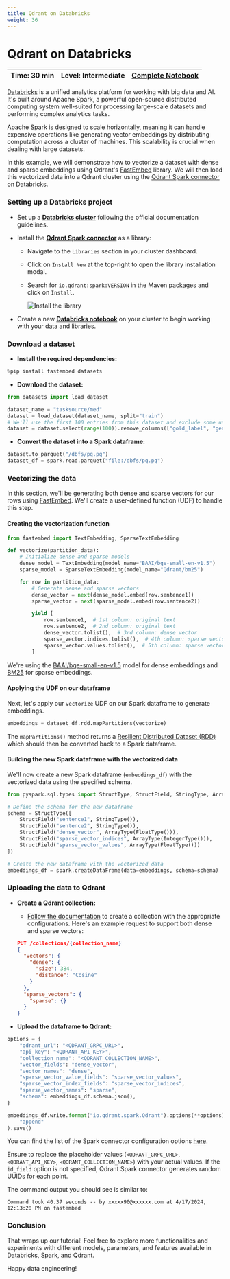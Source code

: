 ```yaml
---
title: Qdrant on Databricks
weight: 36
---
```


# Qdrant on Databricks

| Time: 30 min | Level: Intermediate | [Complete Notebook](https://databricks-prod-cloudfront.cloud.databricks.com/public/4027ec902e239c93eaaa8714f173bcfc/4750876096379825/93425612168199/6949977306828869/latest.html) |
| ------------ | ------------------- | --------------------------------------------------------------------------------------------------------------------------------------------------------------------------------- |

[Databricks](https://www.databricks.com/) is a unified analytics platform for working with big data and AI. It's built around Apache Spark, a powerful open-source distributed computing system well-suited for processing large-scale datasets and performing complex analytics tasks.

Apache Spark is designed to scale horizontally, meaning it can handle expensive operations like generating vector embeddings by distributing computation across a cluster of machines. This scalability is crucial when dealing with large datasets.

In this example, we will demonstrate how to vectorize a dataset with dense and sparse embeddings using Qdrant's [FastEmbed](https://qdrant.github.io/fastembed/) library. We will then load this vectorized data into a Qdrant cluster using the [Qdrant Spark connector](/documentation/frameworks/spark/) on Databricks.

### Setting up a Databricks project

- Set up a **[Databricks cluster](https://docs.databricks.com/en/compute/configure.html)** following the official documentation guidelines.

- Install the **[Qdrant Spark connector](/documentation/frameworks/spark/)** as a library:
  - Navigate to the `Libraries` section in your cluster dashboard.
  - Click on `Install New` at the top-right to open the library installation modal.
  - Search for `io.qdrant:spark:VERSION` in the Maven packages and click on `Install`.

    ![Install the library](/documentation/examples/databricks/library-install.png)

- Create a new **[Databricks notebook](https://docs.databricks.com/en/notebooks/index.html)** on your cluster to begin working with your data and libraries.

### Download a dataset

- **Install the required dependencies:**

```python
%pip install fastembed datasets
```

- **Download the dataset:**

```python
from datasets import load_dataset

dataset_name = "tasksource/med"
dataset = load_dataset(dataset_name, split="train")
# We'll use the first 100 entries from this dataset and exclude some unused columns.
dataset = dataset.select(range(100)).remove_columns(["gold_label", "genre"])
```

- **Convert the dataset into a Spark dataframe:**

```python
dataset.to_parquet("/dbfs/pq.pq")
dataset_df = spark.read.parquet("file:/dbfs/pq.pq")
```

### Vectorizing the data

In this section, we'll be generating both dense and sparse vectors for our rows using [FastEmbed](https://qdrant.github.io/fastembed/). We'll create a user-defined function (UDF) to handle this step.

#### Creating the vectorization function

```python
from fastembed import TextEmbedding, SparseTextEmbedding

def vectorize(partition_data):
    # Initialize dense and sparse models
    dense_model = TextEmbedding(model_name="BAAI/bge-small-en-v1.5")
    sparse_model = SparseTextEmbedding(model_name="Qdrant/bm25")

    for row in partition_data:
        # Generate dense and sparse vectors
        dense_vector = next(dense_model.embed(row.sentence1))
        sparse_vector = next(sparse_model.embed(row.sentence2))

        yield [
            row.sentence1,  # 1st column: original text
            row.sentence2,  # 2nd column: original text
            dense_vector.tolist(),  # 3rd column: dense vector
            sparse_vector.indices.tolist(),  # 4th column: sparse vector indices
            sparse_vector.values.tolist(),  # 5th column: sparse vector values
        ]
```

We're using the [BAAI/bge-small-en-v1.5](https://huggingface.co/BAAI/bge-small-en-v1.5) model for dense embeddings and [BM25](https://huggingface.co/Qdrant/bm25) for sparse embeddings.

#### Applying the UDF on our dataframe

Next, let's apply our `vectorize` UDF on our Spark dataframe to generate embeddings.

```python
embeddings = dataset_df.rdd.mapPartitions(vectorize)
```

The `mapPartitions()` method returns a [Resilient Distributed Dataset (RDD)](https://www.databricks.com/glossary/what-is-rdd) which should then be converted back to a Spark dataframe.

#### Building the new Spark dataframe with the vectorized data

We'll now create a new Spark dataframe (`embeddings_df`) with the vectorized data using the specified schema.

```python
from pyspark.sql.types import StructType, StructField, StringType, ArrayType, FloatType, IntegerType

# Define the schema for the new dataframe
schema = StructType([
    StructField("sentence1", StringType()),
    StructField("sentence2", StringType()),
    StructField("dense_vector", ArrayType(FloatType())),
    StructField("sparse_vector_indices", ArrayType(IntegerType())),
    StructField("sparse_vector_values", ArrayType(FloatType()))
])

# Create the new dataframe with the vectorized data
embeddings_df = spark.createDataFrame(data=embeddings, schema=schema)
```

### Uploading the data to Qdrant

- **Create a Qdrant collection:**
  - [Follow the documentation](/documentation/concepts/collections/#create-a-collection) to create a collection with the appropriate configurations. Here's an example request to support both dense and sparse vectors:

  ```json
  PUT /collections/{collection_name}
  {
    "vectors": {
      "dense": {
        "size": 384,
        "distance": "Cosine"
      }
    },
    "sparse_vectors": {
      "sparse": {}
    }
  }
  ```

- **Upload the dataframe to Qdrant:**

```python
options = {
    "qdrant_url": "<QDRANT_GRPC_URL>",
    "api_key": "<QDRANT_API_KEY>",
    "collection_name": "<QDRANT_COLLECTION_NAME>",
    "vector_fields": "dense_vector",
    "vector_names": "dense",
    "sparse_vector_value_fields": "sparse_vector_values",
    "sparse_vector_index_fields": "sparse_vector_indices",
    "sparse_vector_names": "sparse",
    "schema": embeddings_df.schema.json(),
}

embeddings_df.write.format("io.qdrant.spark.Qdrant").options(**options).mode(
    "append"
).save()
```

<aside role="status">
   <p>You can find the list of the Spark connector configuration options <a href="/documentation/frameworks/spark/#configuration-options" target="_blank">here</a>.</p>
</aside>

Ensure to replace the placeholder values (`<QDRANT_GRPC_URL>`, `<QDRANT_API_KEY>`, `<QDRANT_COLLECTION_NAME>`) with your actual values. If the `id_field` option is not specified, Qdrant Spark connector generates random UUIDs for each point.

The command output you should see is similar to:

```console
Command took 40.37 seconds -- by xxxxx90@xxxxxx.com at 4/17/2024, 12:13:28 PM on fastembed
```

### Conclusion

That wraps up our tutorial! Feel free to explore more functionalities and experiments with different models, parameters, and features available in Databricks, Spark, and Qdrant.

Happy data engineering!
